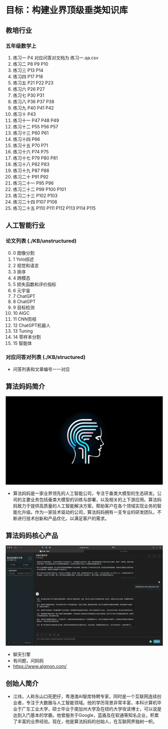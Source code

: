 # 目标：构建业界顶级垂类知识库
## 教培行业
### 五年级数学上

1. 练习一 P4 对应问答对文档为 练习一.qa.csv
2. 练习二 P8 P9 P10
3. 练习三 P13 P14
4. 练习四 P17 P18
5. 练习五 P21 P22 P23
6. 练习六 P26 P27
7. 练习七 P30 P31
8. 练习八 P36 P37 P38
9. 练习九 P40 P41 P42
10. 练习十 P43
11. 练习十一 P47 P48 P49
12. 练习十二 P55 P56 P57
13. 练习十三 P60 P61
14. 练习十四 P66
15. 练习十五 P70 P71
16. 练习十六 P74 P75
17. 练习十七 P79 P80 P81
18. 练习十八 P82 P83
19. 练习十九 P87 P88
20. 练习二十 P91 P92
21. 练习二十一 P95 P96
22. 练习二十二 P99 P100 P101
23. 练习二十三 P102 P103
24. 练习二十四 P107 P108
25. 练习二十五 P110 P111 P112 P113 P114 P115


## 人工智能行业
### 论文列表 (./KB/unstructured)

0. 0 图像分割
1. 1 Yolo综述
2. 2 视觉和语言
3. 3 排序
4. 4 跨模态
5. 5 损失函数和评价指标
6. 6 元宇宙
7. 7 ChatGPT
8. 8 ChatGPT
9. 9 目标检测
10. 10 AIGC
11. 11 CNN剪枝
12. 12 ChatGPT机器人
13. 13 Tuning
14. 14 零样本分割
15. 15 智能体 

### 对应问答对列表 (./KB/structured)

* 问答列表和文章编号一一对应

## 算法妈妈简介
![](./algmon.company.logo.png)
* 算法妈妈是一家业界领先的人工智能公司，专注于垂类大模型的生态研发。公司的主要业务包括垂类大模型的训练与部署，以及相关的上下游应用。算法妈妈致力于提供高质量的人工智能解决方案，帮助客户在各个领域实现业务的智能化升级。作为一家技术驱动的公司，算法妈妈拥有一支专业的研发团队，不断进行技术创新和产品优化，以满足客户的需求。

## 算法妈妈核心产品
![](./algmon.core.product.png)
* 聊天引擎
* 有问题，问妈妈
* https://www.algmon.com/

## 创始人简介
* 江纬，人称东山口死肥仔，粤港澳AI智库特聘专家，同时是一个互联网连续创业者，专注于大数据与人工智能领域。他的学历背景非常丰富，本科计算机毕业于广东工业大学，硕士毕业于南加州大学及在纽约大学攻读博士，可以说是达到入门基本的学霸。他曾服务于Google，蓝盾及在软通等知名企业，积累了丰富的业界经验。现在，他是算法妈妈的创始人，在互联网界独树一帜。